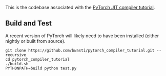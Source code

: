 This is the codebase associated with the [PyTorch JIT compiler tutorial](https://jott.live/markdown/Writing%20a%20Toy%20Backend%20Compiler%20for%20PyTorch).

## Build and Test

A recent version of PyTorch will likely need to have been installed (either nightly or built from source).

```
git clone https://github.com/bwasti/pytorch_compiler_tutorial.git --recursive
cd pytorch_compiler_tutorial
./build.sh
PYTHONPATH=build python test.py
```
